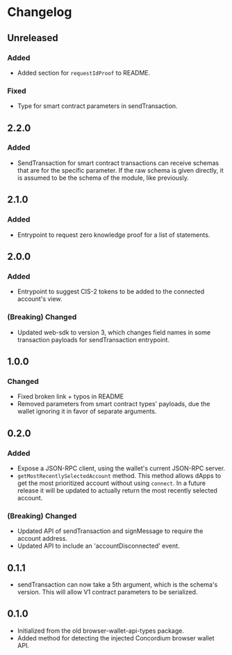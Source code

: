 # Changelog

## Unreleased

### Added

-   Added section for `requestIdProof` to README.

### Fixed

-   Type for smart contract parameters in sendTransaction.

## 2.2.0

### Added

-   SendTransaction for smart contract transactions can receive schemas that are for the specific parameter. If the raw schema is given directly, it is assumed to be the schema of the module, like previously.

## 2.1.0

### Added

-   Entrypoint to request zero knowledge proof for a list of statements.

## 2.0.0

### Added

-   Entrypoint to suggest CIS-2 tokens to be added to the connected account's view.

### (Breaking) Changed

-   Updated web-sdk to version 3, which changes field names in some transaction payloads for sendTransaction entrypoint.

## 1.0.0

### Changed

-   Fixed broken link + typos in README
-   Removed parameters from smart contract types' payloads, due the wallet ignoring it in favor of separate arguments.

## 0.2.0

### Added

-   Expose a JSON-RPC client, using the wallet's current JSON-RPC server.
-   `getMostRecentlySelectedAccount` method. This method allows dApps to get the most prioritized account without using `connect`. In a future release it will be updated to actually return the most recently selected account.

### (Breaking) Changed

-   Updated API of sendTransaction and signMessage to require the account address.
-   Updated API to include an 'accountDisconnected' event.

## 0.1.1

-   sendTransaction can now take a 5th argument, which is the schema's version. This will allow V1 contract parameters to be serialized.

## 0.1.0

-   Initialized from the old browser-wallet-api-types package.
-   Added method for detecting the injected Concordium browser wallet API.
